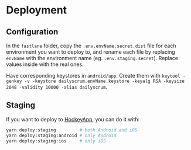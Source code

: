 # Deployment

## Configuration
In the `fastlane` folder, copy the `.env.envName.secret.dist` file for each environment you want to deploy to,
and rename each file by replacing `envName` with the environment name (eg. `.env.staging.secret`). Replace values
inside with the real ones.

Have corresponding keystores in `android/app`.
Create them with `keytool -genkey -v -keystore dailyscrum.envName.keystore -keyalg RSA -keysize 2048 -validity 10000 -alias dailyscrum`.

## Staging
If you want to deploy to [HockeyApp](https://rink.hockeyapp.net/manage/dashboard), you can do it with:
```bash
yarn deploy:staging         # both Android and iOS
yarn deploy:staging:android # only Android
yarn deploy:staging:ios     # only iOS
```
